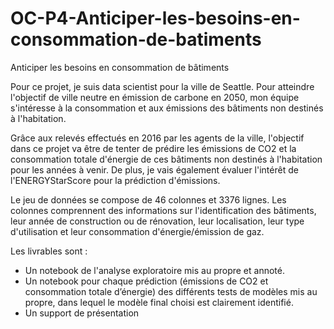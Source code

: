 # OC-P4-Anticiper-les-besoins-en-consommation-de-batiments
Anticiper les besoins en consommation de bâtiments

Pour ce projet, je suis data scientist pour la ville de Seattle. Pour atteindre l'objectif de ville neutre en émission de carbone en 2050, mon équipe s'intéresse à la consommation et aux émissions des bâtiments non destinés à l'habitation.

Grâce aux relevés effectués en 2016 par les agents de la ville, l'objectif dans ce projet va être de tenter de prédire les émissions de CO2 et la consommation totale d'énergie de ces bâtiments non destinés à l'habitation pour les années à venir. De plus, je vais également évaluer l'intérêt de l'ENERGYStarScore pour la prédiction d'émissions.

Le jeu de données se compose de 46 colonnes et 3376 lignes. Les colonnes comprennent des informations sur l'identification des bâtiments, leur année de construction ou de rénovation, leur localisation, leur type d'utilisation et leur consommation d'énergie/émission de gaz. 
  
Les livrables sont :
- Un notebook de l'analyse exploratoire mis au propre et annoté.
- Un notebook pour chaque prédiction (émissions de CO2 et consommation totale d’énergie) des différents tests de modèles mis au propre, dans lequel le modèle final choisi est clairement identifié.
- Un support de présentation
